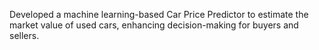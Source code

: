 Developed a machine learning-based Car Price Predictor to estimate the market value of used cars, enhancing decision-making for buyers and sellers.
